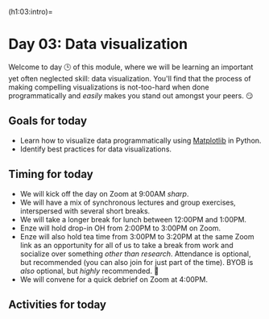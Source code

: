 (h1:03:intro)=
# Day 03: Data visualization

Welcome to day 🕒 of this module, where we will be learning an important yet often neglected skill: data visualization. 
You'll find that the process of making compelling visualizations is not-too-hard when done programmatically and _easily_ makes you stand out amongst your peers. 😏



## Goals for today

- Learn how to visualize data programmatically using [Matplotlib](https://matplotlib.org/) in Python.
- Identify best practices for data visualizations.



## Timing for today

- We will kick off the day on Zoom at 9:00AM _sharp_.
- We will have a mix of synchronous lectures and group exercises, interspersed with several short breaks.
- We will take a longer break for lunch between 12:00PM and 1:00PM.
- Enze will hold drop-in OH from 2:00PM to 3:00PM on Zoom.
- Enze will also hold tea time from 3:00PM to 3:20PM at the same Zoom link as an opportunity for all of us to take a break from work and socialize over something _other than research_.
Attendance is optional, but recommended (you can also join for just part of the time).
BYOB is _also_ optional, but _highly_ recommended. 🍵
- We will convene for a quick debrief on Zoom at 4:00PM.



## Activities for today

```{tableofcontents}
```